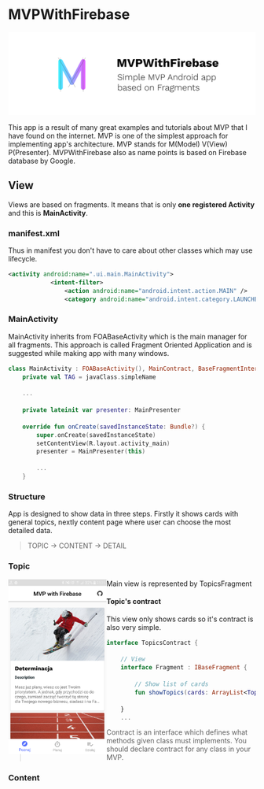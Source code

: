 # MVPWithFirebase
![MVP banner](https://github.com/tmaxxdd/MVPWithFirebase/blob/master/github_banner.png)

This app is a result of many great examples and tutorials about MVP that I have found on the internet. 
MVP is one of the simplest approach for implementing app's architecture. 
MVP stands for M(Model) V(View) P(Presenter). 
MVPWithFirebase also as name points is based on Firebase database by Google.

## View
Views are based on fragments. It means that is only **one registered Activity** and this is **MainActivity**.

###  manifest.xml
Thus in manifest you don't have to care about other classes which may use lifecycle.
```xml
<activity android:name=".ui.main.MainActivity">
            <intent-filter>
                <action android:name="android.intent.action.MAIN" />
                <category android:name="android.intent.category.LAUNCHER" />
```

### MainActivity
MainActivity inherits from FOABaseActivity which is the main manager for all fragments.
This approach is called Fragment Oriented Application and is suggested while making app with many windows.
```kotlin
class MainActivity : FOABaseActivity(), MainContract, BaseFragmentInteractionListener {
    private val TAG = javaClass.simpleName

    ...

    private lateinit var presenter: MainPresenter

    override fun onCreate(savedInstanceState: Bundle?) {
        super.onCreate(savedInstanceState)
        setContentView(R.layout.activity_main)
        presenter = MainPresenter(this)

        ...
    }
```

### Structure
App is designed to show data in three steps. Firstly it shows cards with general topics, nextly content page where user can choose the most detailed data.
> TOPIC -> CONTENT -> DETAIL

### Topic
Main view is represented by TopicsFragment
<img src="https://github.com/tmaxxdd/MVPWithFirebase/blob/master/screenshot_topic.png" align="left" width="200">

#### Topic's contract
This view only shows cards so it's contract is also very simple.
```kotlin
interface TopicsContract {

    // View
    interface Fragment : IBaseFragment {

        // Show list of cards
        fun showTopics(cards: ArrayList<Topic>)

    }
    ...
```
> Contract is an interface which defines what methods given class must implements. You should declare contract for any class in your MVP.

### Content
